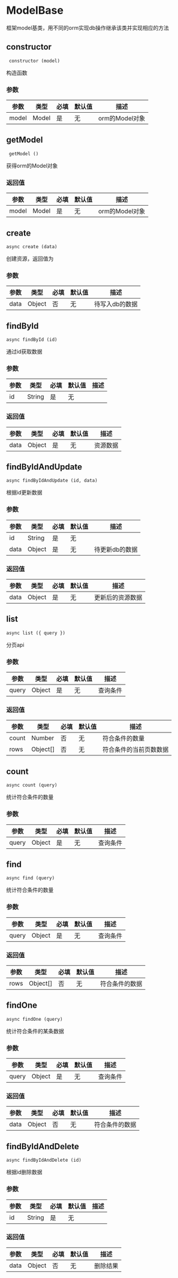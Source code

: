 # ModelBase
框架model基类，用不同的orm实现db操作继承该类并实现相应的方法

## constructor
` constructor (model)`

构造函数

### 参数

|参数|类型|必填|默认值|描述|
|--- | --- | --- | --- | ---|
|model | Model | 是 | 无 | orm的Model对象|


## getModel
` getModel ()`

获得orm的Model对象

### 返回值

|参数|类型|必填|默认值|描述|
|--- | --- | --- | --- | ---|
|model | Model | 是 | 无 | orm的Model对象|


## create
`async create (data)`

创建资源，返回值为

### 参数

|参数|类型|必填|默认值|描述|
|--- | --- | --- | --- | ---|
|data | Object | 否 | 无 | 待写入db的数据|


## findById
`async findById (id)`

通过id获取数据

### 参数

|参数|类型|必填|默认值|描述|
|--- | --- | --- | --- | ---|
|id | String | 是 | 无 | |


### 返回值

|参数|类型|必填|默认值|描述|
|--- | --- | --- | --- | ---|
|data | Object | 是 | 无 | 资源数据|


## findByIdAndUpdate
`async findByIdAndUpdate (id, data)`

根据id更新数据

### 参数

|参数|类型|必填|默认值|描述|
|--- | --- | --- | --- | ---|
|id | String | 是 | 无 | |
|data | Object | 是 | 无 | 待更新db的数据|


### 返回值

|参数|类型|必填|默认值|描述|
|--- | --- | --- | --- | ---|
|data | Object | 是 | 无 | 更新后的资源数据|


## list
`async list ({ query })`

分页api

### 参数

|参数|类型|必填|默认值|描述|
|--- | --- | --- | --- | ---|
|query | Object | 是 | 无 | 查询条件|


### 返回值

|参数|类型|必填|默认值|描述|
|--- | --- | --- | --- | ---|
|count | Number | 否 | 无 | 符合条件的数量|
|rows | Object[] | 否 | 无 | 符合条件的当前页数数据|


## count
`async count (query)`

统计符合条件的数量

### 参数

|参数|类型|必填|默认值|描述|
|--- | --- | --- | --- | ---|
|query | Object | 是 | 无 | 查询条件|


## find
`async find (query)`

统计符合条件的数量

### 参数

|参数|类型|必填|默认值|描述|
|--- | --- | --- | --- | ---|
|query | Object | 是 | 无 | 查询条件|


### 返回值

|参数|类型|必填|默认值|描述|
|--- | --- | --- | --- | ---|
|rows | Object[] | 否 | 无 | 符合条件的数据|


## findOne
`async findOne (query)`

统计符合条件的某条数据

### 参数

|参数|类型|必填|默认值|描述|
|--- | --- | --- | --- | ---|
|query | Object | 是 | 无 | 查询条件|


### 返回值

|参数|类型|必填|默认值|描述|
|--- | --- | --- | --- | ---|
|data | Object | 否 | 无 | 符合条件的数据|


## findByIdAndDelete
`async findByIdAndDelete (id)`

根据id删除数据

### 参数

|参数|类型|必填|默认值|描述|
|--- | --- | --- | --- | ---|
|id | String | 是 | 无 | |


### 返回值

|参数|类型|必填|默认值|描述|
|--- | --- | --- | --- | ---|
|data | Object | 否 | 无 | 删除结果|

